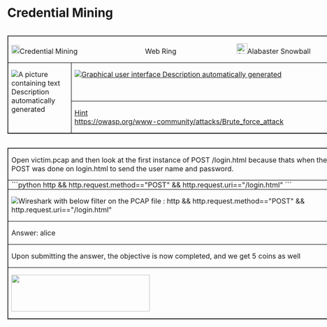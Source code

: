 # Credential Mining

<table class=MsoTableGrid border=1 cellspacing=0 cellpadding=0 align=left
 width=781 style='width:585.85pt;
  margin-xxxleftxxx:6.75pt;  margin-xxxleftyyy:6.75pt'>
 <tr style='height:13.25pt'>
  <td width=781 colspan=2 valign=top style='width:585.85pt;border:solid windowtext 1.0pt;
  padding:0in 5.4pt 0in 5.4pt;height:13.25pt'>
  <p class=MyNormalStyle><img border=0 width=19 height=20 id="Picture 401"
  src="../../images/blog_images/image133.png">Credential
  Mining 
   &nbsp;&nbsp;&nbsp;&nbsp;&nbsp;&nbsp;&nbsp;&nbsp;&nbsp;&nbsp;&nbsp;&nbsp;&nbsp;&nbsp;&nbsp;&nbsp;&nbsp;&nbsp;&nbsp;&nbsp;&nbsp;&nbsp;&nbsp;&nbsp;&nbsp;&nbsp;&nbsp;&nbsp;&nbsp;&nbsp;
  <img
  border=0 width=17 height=21 id="Picture 402"
  src="../../images/blog_images/image134.png">Web Ring 
   &nbsp;&nbsp;&nbsp;&nbsp;&nbsp;&nbsp;&nbsp;&nbsp;&nbsp;&nbsp;&nbsp;&nbsp;&nbsp;&nbsp;&nbsp;&nbsp;&nbsp;&nbsp;&nbsp;&nbsp;&nbsp;&nbsp;&nbsp;&nbsp;&nbsp;&nbsp;&nbsp;&nbsp;&nbsp;&nbsp;
  <img border=0
  width=25 height=24 id="Picture 403"
  src="../../images/blog_images/image135.png"
  alt="A picture containing clipart&#10;&#10;Description automatically generated">Alabaster
  Snowball</p>
  </td>
 </tr>
 <tr style='height:65.95pt'>
  <td width=132 rowspan=2 valign=top style='width:98.95pt;border:solid windowtext 1.0pt;
  border-top:none;padding:0in 5.4pt 0in 5.4pt;height:65.95pt'>
  <p class=MyNormalStyle><img src="../../images/blog_images/image136.png"
  alt="A picture containing text&#10;&#10;Description automatically generated"></p>
  </td>
  <td width=649 valign=top style='width:486.9pt;border-top:none;border-left:
  none;border-bottom:solid windowtext 1.0pt;border-right:solid windowtext 1.0pt;
  padding:0in 5.4pt 0in 5.4pt;height:65.95pt'>
  <p class=MyNormalStyle><u><img src="../../images/blog_images/image137.png"
  alt="Graphical user interface&#10;&#10;Description automatically generated"></u></p>
  </td>
 </tr>
 <tr style='height:26.35pt'>
  <td width=649 valign=top style='width:486.9pt;border-top:none;border-left:
  none;border-bottom:solid windowtext 1.0pt;border-right:solid windowtext 1.0pt;
  padding:0in 5.4pt 0in 5.4pt;height:26.35pt'>
  <p class=MyNormalStyle><u>Hint <br>
  https://owasp.org/www-community/attacks/Brute_force_attack</u></p>
  </td>
 </tr>
</table>

<table class=MsoTableGrid border=1 cellspacing=0 cellpadding=0 align=left
 width=780 style='width:585.25pt;
  margin-xxxleftxxx:6.75pt;  margin-xxxleftyyy:6.75pt'>
 <tr>
  <td width=780 valign=top style='width:585.25pt;border:solid windowtext 1.0pt;
  padding:0in 5.4pt 0in 5.4pt'>
  <p class=TableRowBold>Open victim.pcap and then look at the first instance of
  POST /login.html because thats when the 1st POST was done on login.html to
  send the user name and password.</p>
  </td>
 </tr>
 <tr>
  <td width=780 valign=top style='width:585.25pt;border:solid windowtext 1.0pt;
  border-top:none;padding:0in 5.4pt 0in 5.4pt'>
  ```python
  http && http.request.method=="POST" && http.request.uri=="/login.html"
  ```
  </td>
 </tr>
 <tr>
  <td width=780 valign=top style='width:585.25pt;border:solid windowtext 1.0pt;
  border-top:none;padding:0in 5.4pt 0in 5.4pt'>
  <p class=MyCodeStyle><img src="../../images/blog_images/image138.png"
  alt="Wireshark with below filter on the PCAP file :&#10;http &amp;&amp; http.request.method==&quot;POST&quot; &amp;&amp; http.request.uri==&quot;/login.html&quot;"></p>
  </td>
 </tr>
 <tr>
  <td width=780 valign=top style='width:585.25pt;border:solid windowtext 1.0pt;
  border-top:none;padding:0in 5.4pt 0in 5.4pt'>
  <p class=TableRowBold>Answer: alice</p>
  </td>
 </tr>
 <tr>
  <td width=780 valign=top style='width:585.25pt;border:solid windowtext 1.0pt;
  border-top:none;padding:0in 5.4pt 0in 5.4pt'>
  <p class=TableRowBold>Upon
  submitting the answer, the objective is now completed, and we get 5 coins as
  well</p>
  </td>
 </tr>
 <tr>
  <td width=780 valign=top style='width:585.25pt;border:solid windowtext 1.0pt;
  border-top:none;padding:0in 5.4pt 0in 5.4pt'>
  <p class=TableRowBold><span style='font-size:11.0pt;font-family:"Calibri",sans-serif'><img
  border=0 width=317 height=84 id="Picture 25"
  src="../../images/blog_images/image139.png"></span></p>
  </td>
 </tr>
</table>